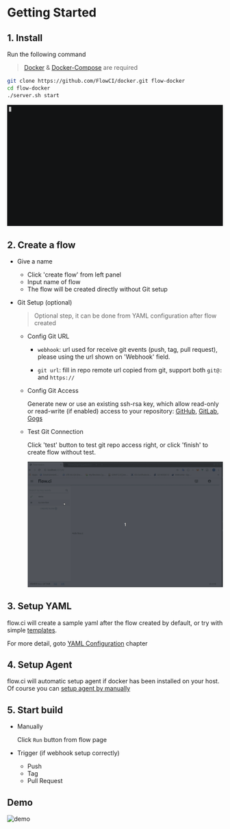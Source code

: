 # Getting Started

## 1. Install

Run the following command

> [Docker](https://docs.docker.com/install/) & [Docker-Compose](https://docs.docker.com/compose/install/) are required

```bash
git clone https://github.com/FlowCI/docker.git flow-docker
cd flow-docker
./server.sh start
```

![cmd](../../src/start_server.gif)

## 2. Create a flow

- Give a name
  - Click 'create flow' from left panel
  - Input name of flow
  - The flow will be created directly without Git setup
  
- Git Setup (optional)
  
  > Optional step, it can be done from YAML configuration after flow created

  - Config Git URL

    - `webhook`: url used for receive git events (push, tag, pull request), please using the url shown on 'Webhook' field.

    - `git url`: fill in repo remote url copied from git, support both `git@:` and `https://`
  
  - Config Git Access

    Generate new or use an existing ssh-rsa key, which allow read-only or read-write (if enabled) access to your repository: [GitHub](../git/github.md), [GitLab](../git/github.md), [Gogs](../git/github.md)

  - Test Git Connection

    Click 'test' button to test git repo access right, or click 'finish' to create flow without test.

    ![test git connection](./img/create_flow_with_git_test.gif)

## 3. Setup YAML

flow.ci will create a sample yaml after the flow created by default, or try with simple [templates](https://github.com/FlowCI/templates).

For more detail, goto [YAML Configuration](../yml/reference_v1.md) chapter

## 4. Setup Agent

flow.ci will automatic setup agent if docker has been installed on your host. Of course you can [setup agent by manually](../agents/manual.md)

## 5. Start build

- Manually

  Click `Run` button from flow page

- Trigger (if webhook setup correctly)
  - Push
  - Tag
  - Pull Request

## Demo

  ![demo](../../src/demo.gif)
